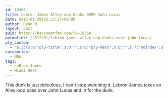```yaml
---
id: 10368
title: Lebron James Alley-oop Dunks OVER John Lucas
date: 2012-01-29T15:33:27+00:00
author: Ryan M.
layout: post
guid: https://backseatfan.com/?p=10368
permalink: /2012/01/lebron-james-alley-oop-dunks-over-john-lucas/
ply_custom:
  - 'a:3:{s:9:"ply-title";s:0:"";s:8:"ply-desc";s:0:"";s:7:"noindex";s:0:"";}'
categories:
  - NBA
tags:
  - LeBron James
  - Miami Heat
---
```


<div class="entry">
  <p>
    This dunk is just ridiculous, I can't stop watching it. Lebron James takes an Alley-oop pass over John Lucas and in for the dunk.<br />
  </p>
</div>
